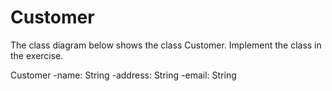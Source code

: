 
# Customer

The class diagram below shows the class Customer. Implement the class in the exercise.

Customer
-name: String
-address: String
-email: String
